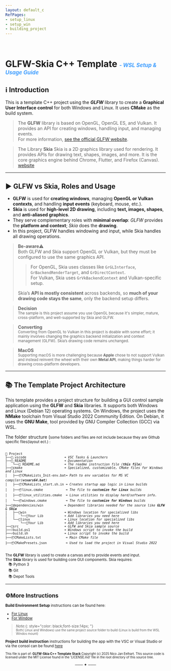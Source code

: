 ```yaml
---
layout: default_c
RefPages:
- setup_linux
- setup_win
- building_project
--- 
```

<br>

# GLFW-Skia C++ Template <span style="color: #409EFF; font-size: 0.6em; font-style: italic;"> -  WSL Setup & Usage Guide</span>

## ℹ️ Introduction

This is a template C++ project using the ***GLFW*** library to create a **Graphical User Interface control** for both Windows and Linux. It uses **CMake** as the build system.

> The **GLFW** library is based on OpenGL, OpenGL ES, and Vulkan. It provides an API for creating windows, handling input, and managing events.  
> For more information, [see the official GLFW website](https://www.glfw.org/).

> The Library **Skia**
> Skia is a 2D graphics library used for rendering. It provides APIs for drawing text, shapes, images, and more.
> It is the core graphics engine behind Chrome, Flutter, and Firefox (Canvas). [website](https://skia.org/)

---

## ▶️ GLFW vs Skia,  Roles and Usage

- **GLFW** is used for **creating windows**, managing **OpenGL or Vulkan contexts**, and handling **input events** (keyboard, mouse, etc.).
- **Skia** is used for **high-level 2D drawing**, including **text, images, shapes**, and **anti-aliased graphics**.
- They serve complementary roles with **minimal overlap**: *GLFW* provides the **platform and context**; *Skia* does the **drawing**.
- In this project, GLFW handles windowing and input, while Skia handles all drawing operations.

> **Be-aware**⚠️  
>Both GLFW and Skia support OpenGL or Vulkan, but they must be configured to use the same graphics API.
>
>>For OpenGL, Skia uses classes like `GrGLInterface`, `GrBackendRenderTarget`, and `GrDirectContext`.  
>> For Vulkan, Skia uses `GrVkBackendContext` and Vulkan-specific setup.  
>
>Skia’s **API is mostly consistent** across backends, so **much of your drawing code stays the same**, only the backend setup differs.
> <br>
 
> **Decision** <br>
><small>
>The sample is this project assume you use  OpenGL because it's simpler, mature, cross-platform, and  well-supported by Skia and GLFW.
> </small>

> **Converting** <br>
><small>
>Converting from OpenGL to Vulkan in this project is doable with some effort; it mainly involves changing the graphics backend initialization and context management (GLFW). Skia’s drawing code remains unchanged.  
> </small>

> **MacOS** <br>
><small>
>Supporting macOS is more challenging because **Apple** chose to not support Vulkan and instead reinvent the wheel with their own **Metal API**, making things harder for drawing cross-platform developers.
> </small> <br>  

---

## 📚  The Template Project Architecture

This template provides a project structure for building a GUI control sample application using the **GLFW** and **Skia** libraries. It supports both Windows and Linux (Debian 12) operating systems. On Windows, the project uses the **NMake** toolchain from Visual Studio 2022 Community Edition. On Debian, it uses the **GNU Make**, tool provided by GNU Compiler Collection (GCC) via WSL.


The folder structure (<small>some folders and files are not include because they are Github specific files(layout ect.) :

<pre><code>
📁 Project  
├──📂.vscode                    ➜ <i>VSC Tasks & Launchers </i>
├──📂_README                    ➜ <i>Documentation </i>
│   └──🧾 README.md             ➜ <i>The readme instruction file (<b>this file</b>)</i>
├──📂cmake                      ➜ <i>Specialized, customizable, CMake files for Windows and Linux </i>
│   ├──📦CMakeLists_Init-env.bat➜ <i>Path to env variables for MS VC compiler(<b>vcvars64.bat</b>)</i>
│   ├──📦CMakeLists_start.sh.in ➜ <i>Creates startup app logic in Linux builds  </i>
│   ├──📦linux.cmake            ➜ <i>The file to <b>customize for Linux</b> builds  </i>
│   ├──📦linux_utilities.cmake  ➜ <i>Linux utilities to display hard/software info.  </i>
│   └──📦windows.cmake          ➜ <i>The file to <b>customize for Windows</b> builds  </i>
├──📂dependencies/win           ➜ <i>Dependent libraries needed for the source like <b>GLFW</b> & <b>Skia</b></i>
│   ├──📂win                    ➜ <i>Windows location for specialized libs </i>
│   │   └──📂Your Lib           ➜ <i>Add libraries you need here </i>
│   └──📂linux                  ➜ <i>Linux location for specialized libs </i>
│       └──📂Your Lib           ➜ <i>Add libraries you need here </i>
├──📂src                        ➜ <i>GLFW and Skia sample source</i>
├──⚡build.ps1                  ➜ <i>Windows script to invoke the build</i>
├──⚡build.sh                   ➜ <i>Linux script to invoke the build</i>
├──📦CMakeLists.txt             ➜ <i>Main CMake file</i>
├──📦CMakePresets.json          ➜ <i>Used to load the project in Visual Studio 2022</i>

</code></pre>

The **GLFW** library is used to create a canvas and to provide events and input.  
The **Skia** library is used for building core GUI components. Skia requires:  
&nbsp;&nbsp; 📚  Python 3  
&nbsp;&nbsp; 📚  Git  
&nbsp;&nbsp; 📚  Depot Tools  

---

## ⚙️More Instructions

**Build Environment Setup** instructions can be found here:

- [For Linux](./Howtos/setup_linux)
- [For Window](./Howtos/setup_win)

> *Note:*{: style="color: black;font-size:14px; "} <br>
> <small>Both( Linux and Windows) use the same project source folder to build (Linux is build from the WSL Windos mount)  <br></small>

**Project build instruction** instructions for building the app with the  VSC or Visual Studio or via the consol can be found [here](./Howtos/building_project)

<sub> This file is part of:  **GLFW-Skia C++ Template Stack**
Copyright (c) 2025 Nico Jan Eelhart. This source code is licensed under the MIT License found in the  'LICENSE.md' file in the root directory of this source tree.
</sub>

<p align="center">─── ✦ ───</p>
